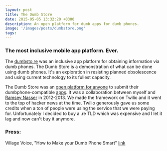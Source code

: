 ```yaml
---
layout: post
title: The Dumb Store
date: 2015-05-05 13:32:20 +0300
description: An open platform for dumb apps for dumb phones.
image: '/images/posts/dumbstore.png'
tags: 
---
```


### The most inclusive mobile app platform. Ever.

The [dumbsto.re](https://web.archive.org/web/20170712083832/http://www.dumbsto.re/) was an inclusive app platform for obtaining information via dumb phones. The Dumb Store is a demonstration of what can be done using dumb phones. It's an exploration in resisting planned obsolescence and using current technology to its fullest capacity.

The Dumb Store was an [open platform for anyone](https://github.com/dumbstore/dumbstore) to submit their dumbphone-compatible [apps](https://web.archive.org/web/20170418022743/http://www.dumbsto.re/apps). It was a collaboration between myself and [Ramsey Nasser](https://nas.sr/) in 2012-2013. We made the framework on Twilio and it went to the top of hacker news at the time. Twilio generously gave us some credits when a ton of people were using the service that we were paying for. Unfortunately I decided to buy a .re TLD which was expensive and I let it lag and now can't buy it anymore.

### Press:

Village Voice, "How to Make your Dumb Phone Smart" [link](https://www.villagevoice.com/2013/05/29/how-to-make-your-dumb-phone-smart/)
